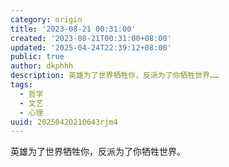 ```yaml
---
category: origin
title: '2023-08-21 00:31:00'
created: '2023-08-21T00:31:00+08:00'
updated: '2025-04-24T22:39:12+08:00'
public: true
author: dkphhh
description: 英雄为了世界牺牲你，反派为了你牺牲世界……
tags:
  - 哲学
  - 文艺
  - 心理
uuid: 20250420210643rjm4
---
```


英雄为了世界牺牲你，反派为了你牺牲世界。
